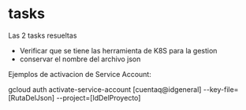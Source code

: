 # tasks
Las 2 tasks resueltas
- Verificar que se tiene las herramienta de K8S para la gestion
- conservar el nombre del archivo json

Ejemplos de activacion de Service Account:

gcloud auth activate-service-account [cuentaq@idgeneral] --key-file=[RutaDelJson] --project=[IdDelProyecto]

